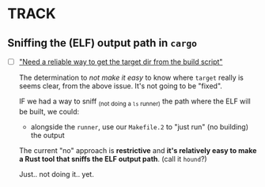 # TRACK

## Sniffing the (ELF) output path in `cargo`

- [ ] ["Need a reliable way to get the target dir from the build script"](https://github.com/rust-lang/cargo/issues/9661)

	The determination to *not make it easy* to know where `target` really is seems clear, from the above issue. It's not going to be "fixed".
	
	IF we had a way to sniff <sub>(not doing a `ls` runner)</sub> the path where the ELF will be built, we could:
	
	- alongside the `runner`, use our `Makefile.2` to "just run" (no building) the output

	The current "no" approach is **restrictive** and **it's relatively easy to make a Rust tool that sniffs the ELF output path**. (call it `hound`?)

	Just.. not doing it.. yet.
